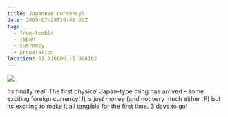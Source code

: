 ```yaml
---
title: Japanese currency!
date: 2009-07-28T18:48:00Z
tags:
  - from-tumblr
  - japan
  - currency
  - preparation
location: 51.716806,-1.968162
---
```

![](../img/76198a31d99cd4b696b4c6b65c212e897972d7fa2864b4b1358c7a63c12e228e.jpg)

Its finally real! The first physical Japan-type thing has arrived - some exciting foreign currency! It is _just money_ (and not very much either :P) but its exciting to make it all tangible for the first time. 3 days to go!
